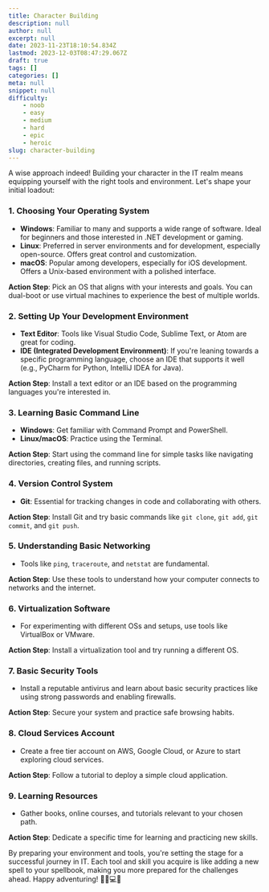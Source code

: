 ```yaml
---
title: Character Building
description: null
author: null
excerpt: null
date: 2023-11-23T18:10:54.834Z
lastmod: 2023-12-03T08:47:29.067Z
draft: true
tags: []
categories: []
meta: null
snippet: null
difficulty:
    - noob
    - easy
    - medium
    - hard
    - epic
    - heroic
slug: character-building
---
```

A wise approach indeed! Building your character in the IT realm means equipping yourself with the right tools and environment. Let's shape your initial loadout:

### 1. **Choosing Your Operating System**

- **Windows**: Familiar to many and supports a wide range of software. Ideal for beginners and those interested in .NET development or gaming.
- **Linux**: Preferred in server environments and for development, especially open-source. Offers great control and customization.
- **macOS**: Popular among developers, especially for iOS development. Offers a Unix-based environment with a polished interface.

**Action Step**: Pick an OS that aligns with your interests and goals. You can dual-boot or use virtual machines to experience the best of multiple worlds.

### 2. **Setting Up Your Development Environment**

- **Text Editor**: Tools like Visual Studio Code, Sublime Text, or Atom are great for coding.
- **IDE (Integrated Development Environment)**: If you're leaning towards a specific programming language, choose an IDE that supports it well (e.g., PyCharm for Python, IntelliJ IDEA for Java).

**Action Step**: Install a text editor or an IDE based on the programming languages you're interested in.

### 3. **Learning Basic Command Line**

- **Windows**: Get familiar with Command Prompt and PowerShell.
- **Linux/macOS**: Practice using the Terminal.

**Action Step**: Start using the command line for simple tasks like navigating directories, creating files, and running scripts.

### 4. **Version Control System**

- **Git**: Essential for tracking changes in code and collaborating with others.

**Action Step**: Install Git and try basic commands like `git clone`, `git add`, `git commit`, and `git push`.

### 5. **Understanding Basic Networking**

- Tools like `ping`, `traceroute`, and `netstat` are fundamental.

**Action Step**: Use these tools to understand how your computer connects to networks and the internet.

### 6. **Virtualization Software**

- For experimenting with different OSs and setups, use tools like VirtualBox or VMware.

**Action Step**: Install a virtualization tool and try running a different OS.

### 7. **Basic Security Tools**

- Install a reputable antivirus and learn about basic security practices like using strong passwords and enabling firewalls.

**Action Step**: Secure your system and practice safe browsing habits.

### 8. **Cloud Services Account**

- Create a free tier account on AWS, Google Cloud, or Azure to start exploring cloud services.

**Action Step**: Follow a tutorial to deploy a simple cloud application.

### 9. **Learning Resources**

- Gather books, online courses, and tutorials relevant to your chosen path.

**Action Step**: Dedicate a specific time for learning and practicing new skills.

By preparing your environment and tools, you're setting the stage for a successful journey in IT. Each tool and skill you acquire is like adding a new spell to your spellbook, making you more prepared for the challenges ahead. Happy adventuring! 🧙‍♂️💻🔮
